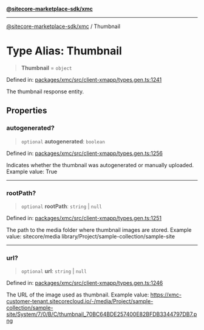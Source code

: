 [**@sitecore-marketplace-sdk/xmc**](../README.md)

***

[@sitecore-marketplace-sdk/xmc](../README.md) / Thumbnail

# Type Alias: Thumbnail

> **Thumbnail** = `object`

Defined in: [packages/xmc/src/client-xmapp/types.gen.ts:1241](https://github.com/Sitecore/sitecore-marketplace-sdk/blob/e87783cce9f115393973a45e109d17b99bf1df7e/packages/xmc/src/client-xmapp/types.gen.ts#L1241)

The thumbnail response entity.

## Properties

### autogenerated?

> `optional` **autogenerated**: `boolean`

Defined in: [packages/xmc/src/client-xmapp/types.gen.ts:1256](https://github.com/Sitecore/sitecore-marketplace-sdk/blob/e87783cce9f115393973a45e109d17b99bf1df7e/packages/xmc/src/client-xmapp/types.gen.ts#L1256)

Indicates whether the thumbnail was autogenerated or manually uploaded.
Example value: True

***

### rootPath?

> `optional` **rootPath**: `string` \| `null`

Defined in: [packages/xmc/src/client-xmapp/types.gen.ts:1251](https://github.com/Sitecore/sitecore-marketplace-sdk/blob/e87783cce9f115393973a45e109d17b99bf1df7e/packages/xmc/src/client-xmapp/types.gen.ts#L1251)

The path to the media folder where thumbnail images are stored.
Example value: sitecore/media library/Project/sample-collection/sample-site

***

### url?

> `optional` **url**: `string` \| `null`

Defined in: [packages/xmc/src/client-xmapp/types.gen.ts:1246](https://github.com/Sitecore/sitecore-marketplace-sdk/blob/e87783cce9f115393973a45e109d17b99bf1df7e/packages/xmc/src/client-xmapp/types.gen.ts#L1246)

The URL of the image used as thumbnail.
Example value: https://xmc-customer-tenant.sitecorecloud.io/-/media/Project/sample-collection/sample-site/System/7/0/B/C/thumbnail_70BC64BDE257400E82BFDB3344797DB7.png
